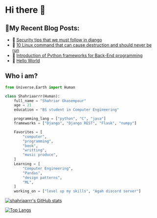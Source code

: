 # Hi there 👋

<!-- [![Typing SVG](https://readme-typing-svg.demolab.com?font=Fira+Code&size=27&pause=1000&color=21F7A0&center=true&width=435&lines=%E1%9A%B1%E1%9A%A8%E1%9A%B7%E1%9A%BE%E1%9A%A8%E1%9A%B1%E1%9B%96%E1%9A%B2%E1%9B%AB%E1%9B%81%E1%9B%8A%E1%9B%AB%E1%9A%B2%E1%9B%9F%E1%9B%97%E1%9B%81%E1%9B%9C;%E1%9A%A8%E1%9A%B1%E1%9B%96%E1%9B%AB%E1%9B%83%E1%9B%9F%E1%9A%A2%E1%9B%AB%E1%9A%B2%E1%9A%A8%E1%9B%9A%E1%9B%97%E1%9B%AB%E1%9A%A8%E1%9A%BE%E1%9B%9E%E1%9B%AB%E1%9A%B1%E1%9B%96%E1%9A%A8%E1%9B%8A%E1%9B%9F%E1%9A%BE%E1%9A%A8%E1%9B%92%E1%9B%9A%E1%9B%96%E1%9B%AB%E1%9B%88%E1%9B%96%E1%9A%B1%E1%9B%8A%E1%9B%9F%E1%9A%BE)](https://git.io/typing-svg) -->

## 📝My Recent Blog Posts:
<!-- BLOGPOSTS:START -->
 - 🚀 [Security tips that we must follow in django](https://shahriaarrr.hashnode.dev/django-security-tips)
 - 💯 [10 Linux command that can cause destruction and should never be run](https://shahriaarrr.hashnode.dev/ten-dangerous-linux-commands)
 - 💫 [Introduction of Python frameworks for Back-End programming](https://shahriaarrr.hashnode.dev/python-web-frameworks)
 - 💯 [Hello World](https://shahriaarrr.hashnode.dev/hello-world)<!-- BLOGPOSTS:END -->

## Who i am?
```py
from Universe.Earth import Human

class Shahriaarrr(Human):
    full_name = "Shahriar Ghasempour"
    age = 21
    education = "BS student in Computer Engineering"

    programming_lang = ["python", "C", "java"]
    frameworks = ["Django", "Django REST", "Flask", "numpy"]

    Favorites = [
        "computer",
        "programming", 
        "book", 
        "writting",
        "music produce",
    ]
    Learning = [
        "Computer Engineering",
        "Pandas",
        "design patterns",
        "ML",
    ]
    working_on = ["level up my skills", "Agah discord server"]

```

[![shahriaarrr's GitHub stats](https://github-readme-stats.vercel.app/api?username=shahriaarrr&hide=prs&custom_title=My%20Github%20Stat's&show_icons=true&theme=tokyonight&border_radius=10&hide_border=true&bg_color=15,0d1117,1a1b26)](https://github.com/shahriaarrr)


[![Top Langs](https://github-readme-stats.vercel.app/api/top-langs/?username=shahriaarrr&hide=Vim+Script,Vim+Snippet,C&theme=tokyonight&hide_border=true&border_radius=10&bg_color=15,0d1117,1a1b26&show_icons=true&layout=compact)](https://github.com/shahriaarrr)


